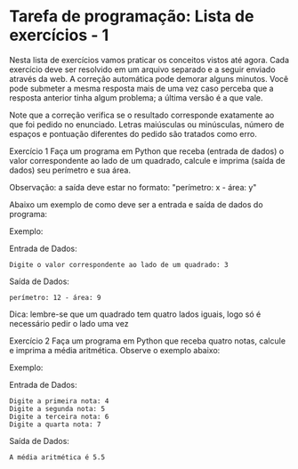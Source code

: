 # Tarefa de programação: Lista de exercícios - 1

Nesta lista de exercícios vamos praticar os conceitos vistos até agora. Cada exercício deve ser resolvido em um arquivo separado e a seguir enviado através da web. A correção automática pode demorar alguns minutos. Você pode submeter a mesma resposta mais de uma vez caso perceba que a resposta anterior tinha algum problema; a última versão é a que vale.

Note que a correção verifica se o resultado corresponde exatamente ao que foi pedido no enunciado. Letras maiúsculas ou minúsculas, número de espaços e pontuação diferentes do pedido são tratados como erro.

Exercício 1
Faça um programa em Python que receba (entrada de dados) o valor correspondente ao lado de um quadrado, calcule e imprima (saída de dados) seu perímetro e sua área.

Observação: a saída deve estar no formato: "perímetro: x - área: y"

Abaixo um exemplo de como deve ser a entrada e saída de dados do programa:

Exemplo:

Entrada de Dados:
```
Digite o valor correspondente ao lado de um quadrado: 3
```

Saída de Dados:
```
perímetro: 12 - área: 9
```
Dica: lembre-se que um quadrado tem quatro lados iguais, logo só é necessário pedir o lado uma vez

Exercício 2
Faça um programa em Python que receba quatro notas, calcule e imprima a média aritmética. Observe o exemplo abaixo:

Exemplo:

Entrada de Dados:
```
Digite a primeira nota: 4
Digite a segunda nota: 5
Digite a terceira nota: 6
Digite a quarta nota: 7
```
Saída de Dados:
```
A média aritmética é 5.5
```
